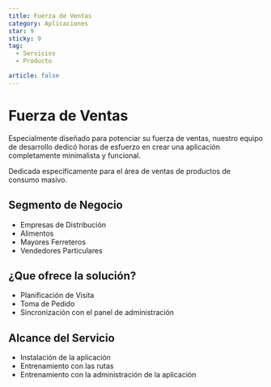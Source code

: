 ```yaml
---
title: Fuerza de Ventas
category: Aplicaciones
star: 9
sticky: 9
tag:
  - Servicios
  - Producto

article: false
---
```

# Fuerza de Ventas

Especialmente diseñado para potenciar su fuerza de ventas,
nuestro equipo de desarrollo dedicó horas de esfuerzo en crear una aplicación completamente minimalista y funcional.

Dedicada específicamente para el área de ventas de productos de consumo masivo.

## Segmento de Negocio

- Empresas de Distribución
- Alimentos
- Mayores Ferreteros
- Vendedores Particulares

## ¿Que ofrece la solución?

- Planificación de Visita
- Toma de Pedido
- Sincronización con el panel de administración

## Alcance del Servicio

- Instalación de la aplicación
- Entrenamiento con las rutas
- Entrenamiento con la administración de la aplicación
